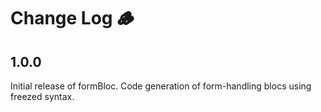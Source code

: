 # Change Log 🪵

## 1.0.0

Initial release of formBloc. Code generation of form-handling blocs using freezed syntax.